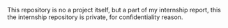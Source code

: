 This repository is no a project itself, but a part of my internship report, this the internship repository is private, for confidentiality reason. 
